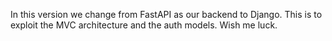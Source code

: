 In this version we change from FastAPI as our backend to Django.
This is to exploit the MVC architecture and the auth models.
Wish me luck.